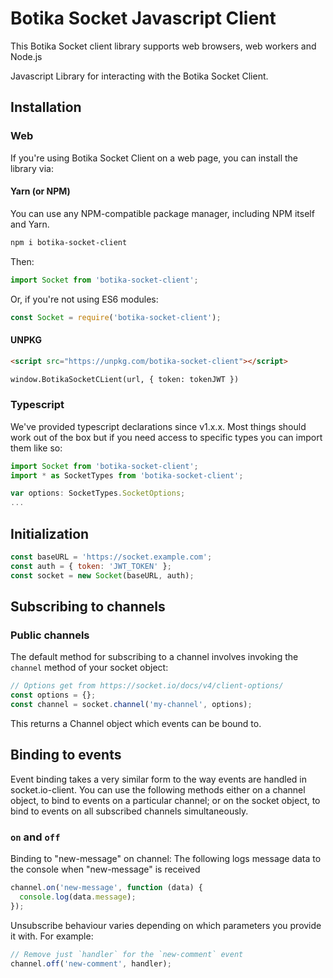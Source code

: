 # Botika Socket Javascript Client

This Botika Socket client library supports web browsers, web workers and Node.js

Javascript Library for interacting with the Botika Socket Client.

## Installation

### Web

If you're using Botika Socket Client on a web page, you can install the library via:

#### Yarn (or NPM)

You can use any NPM-compatible package manager, including NPM itself and Yarn.

```bash
npm i botika-socket-client
```

Then:

```javascript
import Socket from 'botika-socket-client';
```

Or, if you're not using ES6 modules:

```javascript
const Socket = require('botika-socket-client');
```

#### UNPKG

```html
<script src="https://unpkg.com/botika-socket-client"></script>

window.BotikaSocketCLient(url, { token: tokenJWT })
```

### Typescript

We've provided typescript declarations since v1.x.x. Most things should work
out of the box but if you need access to specific types you can import them
like so:

```typescript
import Socket from 'botika-socket-client';
import * as SocketTypes from 'botika-socket-client';

var options: SocketTypes.SocketOptions;
...
```

## Initialization

```javascript
const baseURL = 'https://socket.example.com';
const auth = { token: 'JWT_TOKEN' };
const socket = new Socket(baseURL, auth);
```

## Subscribing to channels

### Public channels

The default method for subscribing to a channel involves invoking the `channel` method of your socket object:

```js
// Options get from https://socket.io/docs/v4/client-options/
const options = {};
const channel = socket.channel('my-channel', options);
```

This returns a Channel object which events can be bound to.

## Binding to events

Event binding takes a very similar form to the way events are handled in socket.io-client. You can use the following methods either on a channel object, to bind to events on a particular channel; or on the socket object, to bind to events on all subscribed channels simultaneously.

### `on` and `off`

Binding to "new-message" on channel: The following logs message data to the console when "new-message" is received

```javascript
channel.on('new-message', function (data) {
  console.log(data.message);
});
```

Unsubscribe behaviour varies depending on which parameters you provide it with. For example:

```javascript
// Remove just `handler` for the `new-comment` event
channel.off('new-comment', handler);
```
